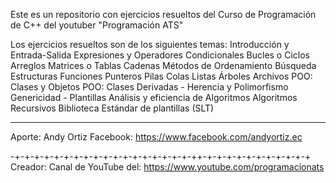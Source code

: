 Este es un repositorio con ejercicios resueltos del Curso de Programación de C++ del youtuber "Programación ATS"

Los ejercicios resueltos son de los siguientes temas:
Introducción y Entrada-Salida
Expresiones y Operadores
Condicionales
Bucles o Ciclos
Arreglos
Matrices o Tablas
Cadenas
Métodos de Ordenamiento
Búsqueda
Estructuras
Funciones
Punteros
Pilas
Colas
Listas
Árboles
Archivos
POO: Clases y Objetos
POO: Clases Derivadas - Herencia y Polimorfismo
Genericidad - Plantillas
Análisis y eficiencia de Algoritmos
Algoritmos Recursivos
Biblioteca Estándar de plantillas (SLT)
_____________________________________________________________
Aporte: Andy Ortiz
Facebook: https://www.facebook.com/andyortiz.ec

-+-+-+-+-+-+-+-+-+-+-+-+-+-+-+-+-+-+-++-+-+-+-+-+-+-+-+-+-+-+
Creador:
Canal de YouTube del: https://www.youtube.com/programacionats
